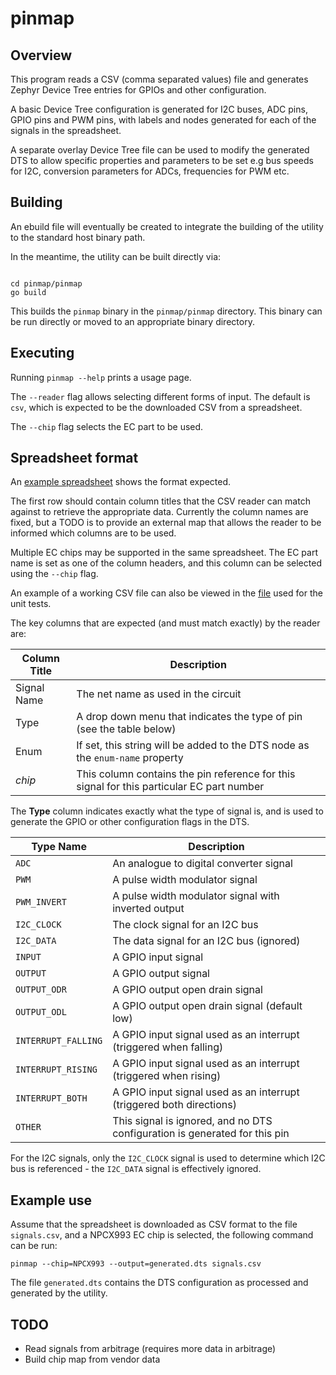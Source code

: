# pinmap

## Overview

This program reads a CSV (comma separated values) file and generates
Zephyr Device Tree entries for GPIOs and other configuration.

A basic Device Tree configuration is generated for I2C buses, ADC pins, GPIO pins
and PWM pins, with labels and nodes generated for each of the signals in the
spreadsheet.

A separate overlay Device Tree file can be used to modify the generated DTS
to allow specific properties and parameters to be set e.g bus speeds for I2C, conversion parameters
for ADCs, frequencies for PWM etc.

## Building

An ebuild file will eventually be created to integrate the building of the
utility to the standard host binary path.

In the meantime, the utility can be built directly via:

```

cd pinmap/pinmap
go build

```

This builds the `pinmap` binary in the `pinmap/pinmap` directory.
This binary can be run directly or moved to an appropriate binary directory.

## Executing

Running `pinmap --help` prints a usage page.

The `--reader` flag allows selecting different forms of input.
The default is `csv`, which is expected to be the downloaded CSV from a spreadsheet.

The `--chip` flag selects the EC part to be used.

## Spreadsheet format

An [example spreadsheet](http://go/cros-nissa-ec-pinmap) shows the format expected.

The first row should contain column titles that the CSV reader can match against to retrieve the
appropriate data. Currently the column names are fixed, but a TODO is to provide an external
map that allows the reader to be informed which columns are to be used.

Multiple EC chips may be supported in the same spreadsheet. The EC part name is set
as one of the column headers, and this column can be selected using the `--chip` flag.

An example of a working CSV file can also be viewed in the [file](readers/csv/testdata/data.csv)
used for the unit tests.

The key columns that are expected (and must match exactly) by the reader are:

| Column Title | Description |
| ----------- | ----------- |
| Signal Name | The net name as used in the circuit |
| Type | A drop down menu that indicates the type of pin (see the table below) |
| Enum | If set, this string will be added to the DTS node as the `enum-name` property |
| *chip* | This column contains the pin reference for this signal for this particular EC part number |

The **Type** column indicates exactly what the type of signal is, and is used to
generate the GPIO or other configuration flags in the DTS.

| Type Name | Description |
| ----------- | ----------- |
| `ADC` | An analogue to digital converter signal |
| `PWM` | A pulse width modulator signal |
| `PWM_INVERT` | A pulse width modulator signal with inverted output |
| `I2C_CLOCK` | The clock signal for an I2C bus |
| `I2C_DATA` | The data signal for an I2C bus (ignored) |
| `INPUT` | A GPIO input signal |
| `OUTPUT` | A GPIO output signal |
| `OUTPUT_ODR` | A GPIO output open drain signal |
| `OUTPUT_ODL` | A GPIO output open drain signal (default low) |
| `INTERRUPT_FALLING` | A GPIO input signal used as an interrupt (triggered when falling) |
| `INTERRUPT_RISING` | A GPIO input signal used as an interrupt (triggered when rising) |
| `INTERRUPT_BOTH` | A GPIO input signal used as an interrupt (triggered both directions) |
| `OTHER` | This signal is ignored, and no DTS configuration is generated for this pin |

For the I2C signals, only the `I2C_CLOCK` signal is used to determine which I2C
bus is referenced - the `I2C_DATA` signal is effectively ignored.

## Example use

Assume that the spreadsheet is downloaded as CSV format to the file `signals.csv`, and
a NPCX993 EC chip is selected, the following command can be run:

```
pinmap --chip=NPCX993 --output=generated.dts signals.csv
```

The file `generated.dts` contains the DTS configuration as processed and generated by the utility.

## TODO

- Read signals from arbitrage (requires more data in arbitrage)
- Build chip map from vendor data
